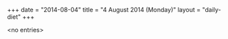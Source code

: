 +++
date = "2014-08-04"
title = "4 August 2014 (Monday)"
layout = "daily-diet"
+++


\<no entries\>


